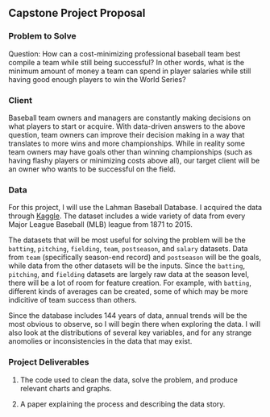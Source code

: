 ## Capstone Project Proposal

### Problem to Solve

Question: How can a cost-minimizing professional baseball team best compile
a team while still being successful? In other words, what is the minimum
amount of money a team can spend in player salaries while still
having good enough players to win the World Series?

### Client

Baseball team owners and managers are constantly making decisions on what
players to start or acquire. With data-driven answers to the above
question, team owners can improve their decision making in a way that
translates to more wins and more championships. While in reality some team
owners may have goals other than winning championships (such as having flashy
players or minimizing costs above all), our target client will be an owner
who wants to be successful on the field.

### Data

For this project, I will use the Lahman Baseball Database. I acquired the data
through [Kaggle](https://www.kaggle.com/seanlahman/the-history-of-baseball/data).
The dataset includes a wide variety of data from every Major League Baseball
(MLB) league from 1871 to 2015.

The datasets that will be most useful for solving the problem will be the
`batting`, `pitching`, `fielding`, `team`, `postseason`, and `salary` datasets.
Data from `team` (specifically season-end record) and `postseason` will
be the goals, while data from the other datasets will be the inputs. Since
the `batting`, `pitching`, and `fielding` datasets are largely raw data
at the season level, there will be a lot of room for feature creation. For
example, with `batting`, different kinds of averages can be created, some
of which may be more indicitive of team success than others.

Since the database includes 144 years of data, annual trends will be the most
obvious to observe, so I will begin there when exploring the data. I will
also look at the distributions of several key variables, and for any strange
anomolies or inconsistencies in the data that may exist.

### Project Deliverables

1. The code used to clean the data, solve the problem, and produce relevant
charts and graphs.

2. A paper explaining the process and describing the data story.
